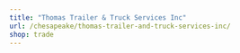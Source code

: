 ```yaml
---
title: "Thomas Trailer & Truck Services Inc"
url: /chesapeake/thomas-trailer-and-truck-services-inc/
shop: trade
---
```

